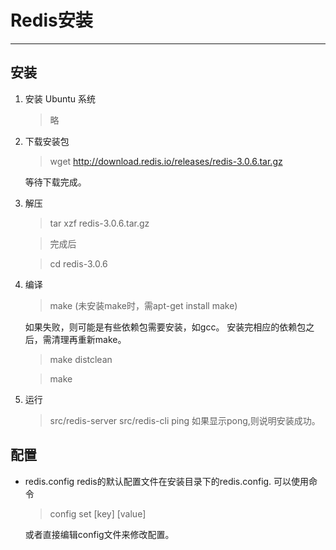 # Redis安装

***

## 安装

1. 安装 Ubuntu 系统
    > 略
2. 下载安装包    
   > wget http://download.redis.io/releases/redis-3.0.6.tar.gz

   等待下载完成。
3. 解压
    > tar xzf redis-3.0.6.tar.gz

    > 完成后

    > cd redis-3.0.6
4. 编译
    > make  (未安装make时，需apt-get install make)
    
    如果失败，则可能是有些依赖包需要安装，如gcc。
    安装完相应的依赖包之后，需清理再重新make。
    
    > make distclean
    
    > make
5. 运行
    > src/redis-server
    > src/redis-cli
    > ping
    如果显示pong,则说明安装成功。

## 配置

* redis.config
    redis的默认配置文件在安装目录下的redis.config.
    可以使用命令 
    > config set [key] [value]

    或者直接编辑config文件来修改配置。